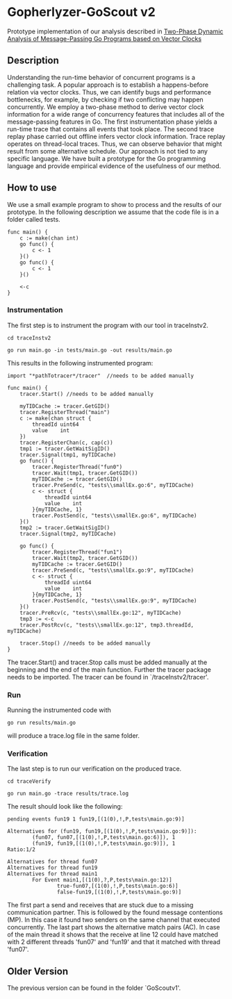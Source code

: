 # Gopherlyzer-GoScout v2

Prototype implementation of our analysis described in [Two-Phase Dynamic Analysis of Message-Passing Go Programs based on Vector Clocks](http://www.home.hs-karlsruhe.de/~suma0002/)

## Description

Understanding the run-time behavior of concurrent programs is a challenging task.
A popular approach is to establish a happens-before relation via vector clocks.
Thus, we can identify bugs and performance bottlenecks, for example,
by checking if two conflicting may happen concurrently.
We employ a two-phase method to derive vector clock information for a wide range of concurrency features that includes all of the message-passing features in Go.
The first instrumentation phase yields a run-time trace that contains all events that  took place.
The second trace replay phase carried out offline infers vector clock information.
Trace replay operates on thread-local traces.
Thus, we can observe behavior that might result from some alternative schedule.
Our approach is not tied to any specific language.
We have built a prototype for the Go programming language
and provide empirical evidence of the usefulness of our method.

## How to use

We use a small example program to show to process and the results of our prototype. In the following description we assume that the code file is in a folder called tests.

```
func main() {
    c := make(chan int)
    go func() {
        c <- 1
    }()
    go func() {
        c <- 1
    }()

    <-c
}
```

### Instrumentation

The first step is to instrument the program with our tool in traceInstv2.

```
cd traceInstv2

go run main.go -in tests/main.go -out results/main.go
```

This results in the following instrumented program:

```
import "*pathTotracer*/tracer"  //needs to be added manually

func main() {
    tracer.Start() //needs to be added manually

	myTIDCache := tracer.GetGID()
	tracer.RegisterThread("main")
	c := make(chan struct {
		threadId uint64
		value    int
	})
	tracer.RegisterChan(c, cap(c))
	tmp1 := tracer.GetWaitSigID()
	tracer.Signal(tmp1, myTIDCache)
	go func() {
		tracer.RegisterThread("fun0")
		tracer.Wait(tmp1, tracer.GetGID())
		myTIDCache := tracer.GetGID()
		tracer.PreSend(c, "tests\\smallEx.go:6", myTIDCache)
		c <- struct {
			threadId uint64
			value    int
		}{myTIDCache, 1}
		tracer.PostSend(c, "tests\\smallEx.go:6", myTIDCache)
	}()
	tmp2 := tracer.GetWaitSigID()
	tracer.Signal(tmp2, myTIDCache)

	go func() {
		tracer.RegisterThread("fun1")
		tracer.Wait(tmp2, tracer.GetGID())
		myTIDCache := tracer.GetGID()
		tracer.PreSend(c, "tests\\smallEx.go:9", myTIDCache)
		c <- struct {
			threadId uint64
			value    int
		}{myTIDCache, 1}
		tracer.PostSend(c, "tests\\smallEx.go:9", myTIDCache)
	}()
	tracer.PreRcv(c, "tests\\smallEx.go:12", myTIDCache)
	tmp3 := <-c
	tracer.PostRcv(c, "tests\\smallEx.go:12", tmp3.threadId, myTIDCache)

    tracer.Stop() //needs to be added manually
}
```

The tracer.Start() and tracer.Stop calls must be added manually at the beginning and the end of the main function. Further the tracer package needs to be imported. The tracer can be found in `/traceInstv2/tracer'.

### Run

Running the instrumented code with

```
go run results/main.go
```

will produce a trace.log file in the same folder.

### Verification

The last step is to run our verification on the produced trace.

```
cd traceVerify

go run main.go -trace results/trace.log
```

The result should look like the following:

```
pending events fun19 1 fun19,[(1(0),!,P,tests\main.go:9)]

Alternatives for (fun19, fun19,[(1(0),!,P,tests\main.go:9)]):
        (fun07, fun07,[(1(0),!,P,tests\main.go:6)]), 1
        (fun19, fun19,[(1(0),!,P,tests\main.go:9)]), 1
Ratio:1/2

Alternatives for thread fun07
Alternatives for thread fun19
Alternatives for thread main1
        For Event main1,[(1(0),?,P,tests\main.go:12)]
                true-fun07,[(1(0),!,P,tests\main.go:6)]
                false-fun19,[(1(0),!,P,tests\main.go:9)]
```

The first part a send and receives that are stuck due to a missing communication partner. This is followed by the found message contentions (MP). In this case it found two senders on the same channel that executed concurrently. The last part shows the alternative match pairs (AC). In case of the main thread it shows that the receive at line 12 could have matched with 2 different threads 'fun07' and 'fun19' and that it matched with thread 'fun07'.


## Older Version

The previous version can be found in the folder `GoScoutv1'.